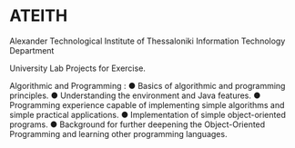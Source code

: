 # ATEITH
Alexander Technological Institute of Thessaloniki Information Technology Department

University Lab Projects for Exercise.

Algorithmic and Programming :
 ●  Basics of algorithmic and programming principles.
 ●  Understanding the environment and Java features.
 ●  Programming experience capable of implementing simple algorithms and simple practical applications.
 ●  Implementation of simple object-oriented programs.
 ●  Background for further deepening the Object-Oriented Programming and learning other programming languages.
